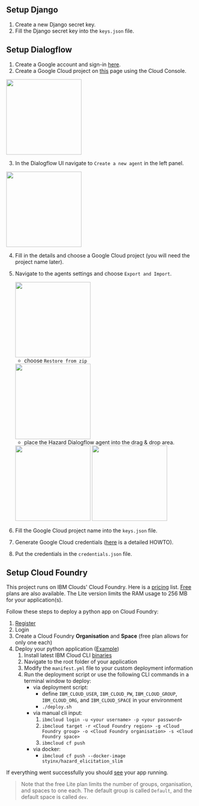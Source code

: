 ## Setup Django

1. Create a new Django secret key.
2. Fill the Django secret key into the `keys.json` file.

## Setup Dialogflow

1. Create a Google account and sign-in [here](https://dialogflow.cloud.google.com/#/login).
2. Create a Google Cloud project on [this](https://cloud.google.com/) page using the Cloud Console.
<img src="https://github.com/Cambio-Project/hazard-elicitation/blob/master/docs/wiki/images/dialogflow/dialogflow.png" width="200px"/>

3. In the Dialogflow UI navigate to `Create a new agent` in the left panel.

<img src="https://github.com/Cambio-Project/hazard-elicitation/blob/master/docs/wiki/images/dialogflow/dialogflow_create.png" width="200px"/>   

4. Fill in the details and choose a Google Cloud project (you will need the project name later).
5. Navigate to the agents settings and choose `Export and Import`.
   
   <img src="https://github.com/Cambio-Project/hazard-elicitation/blob/master/docs/wiki/images/dialogflow/dialogflow_settings.png" width="200px"/>
   
   - choose `Restore from zip`

    <img src="https://github.com/Cambio-Project/hazard-elicitation/blob/master/docs/wiki/images/dialogflow/dialogflow_restore.png" width="200px"/>     

   - place the Hazard Dialogflow agent into the drag & drop area.

    <img src="https://github.com/Cambio-Project/hazard-elicitation/blob/master/docs/wiki/images/dialogflow/dialogflow_upload.png" width="200px"/>    
    <img src="https://github.com/Cambio-Project/hazard-elicitation/blob/master/docs/wiki/images/dialogflow/dialogflow_uploaded_intents.png" width="200px"/>    

6. Fill the Google Cloud project name into the `keys.json` file.
7. Generate Google Cloud credentials ([here](https://cloud.google.com/docs/authentication/getting-started) is a detailed HOWTO).
8. Put the credentials in the `credentials.json` file.

## Setup Cloud Foundry

This project runs on IBM Clouds' Cloud Foundry.
Here is a [pricing](https://www.ibm.com/cloud/pricing) list.
[Free](https://www.ibm.com/cloud/free) plans are also available.
The Lite version limits the RAM usage to 256 MB for your application(s). 

Follow these steps to deploy a python app on Cloud Foundry:
1. [Register](https://cloud.ibm.com/registration)
2. Login
3. Create a Cloud Foundry **Organisation** and **Space** (free plan allows for only one each)
4. Deploy your python application ([Example](https://cloud.ibm.com/docs/cloud-foundry?topic=cloud-foundry-getting-started-python))
    1. Install latest IBM Cloud CLI [binaries](https://github.com/IBM-Cloud/ibm-cloud-cli-release/releases/)
    2. Navigate to the root folder of your application
    3. Modify the `manifest.yml` file to your custom deployment information
    4. Run the deployment script or use the following CLI commands in a terminal window to deploy:
        - via deployment script:
            - define `IBM_CLOUD_USER`, `IBM_CLOUD_PW`, `IBM_CLOUD_GROUP`, `IBM_CLOUD_ORG`, and `IBM_CLOUD_SPACE` in your environment
            - `./deploy.sh`
        - via manual cli input:
            1. `ibmcloud login -u <your username> -p <your password>`
            2. `ibmcloud target -r <Cloud Foundry region> -g <Cloud Foundry group> -o <Cloud Foundry organisation> -s <Cloud Foundry space>`
            3. `ibmcloud cf push`
       - via docker:
         - `ibmcloud cf push --docker-image styinx/hazard_elicitation_slim`

If everything went successfully you should [see](https://cloud.ibm.com/cloudfoundry/public) your app running.

> Note that the free Lite plan limits the number of groups, organisation, and spaces to one each.
> The default group is called `Default`, and the default space is called `dev`.
